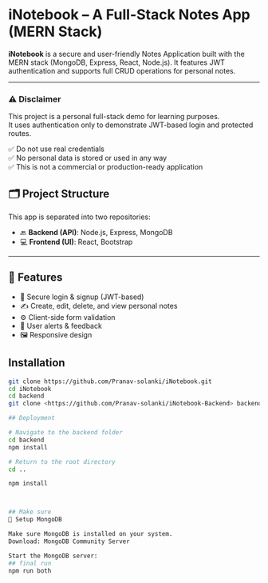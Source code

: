 
# iNotebook – A Full-Stack Notes App (MERN Stack)

**iNotebook** is a secure and user-friendly Notes Application built with the MERN stack (MongoDB, Express, React, Node.js). It features JWT authentication and supports full CRUD operations for personal notes.

---
### ⚠️ Disclaimer

This project is a personal full-stack demo for learning purposes.  
It uses authentication only to demonstrate JWT-based login and protected routes.

✅ Do not use real credentials  
✅ No personal data is stored or used in any way  
✅ This is not a commercial or production-ready application


## 🗂️ Project Structure

This app is separated into two repositories:

- 🔙 **Backend (API)**: Node.js, Express, MongoDB  
- 💻 **Frontend (UI)**: React, Bootstrap

---

## 🚀 Features

- 🔐 Secure login & signup (JWT-based)
- ✍️ Create, edit, delete, and view personal notes
- ⚙️ Client-side form validation
- 🔔 User alerts & feedback
- 🖼️ Responsive design

## Installation

```bash
git clone https://github.com/Pranav-solanki/iNotebook.git
cd iNotebook
cd backend
git clone <https://github.com/Pranav-solanki/iNotebook-Backend> backend

## Deployment

# Navigate to the backend folder
cd backend
npm install

# Return to the root directory
cd ..

npm install



## Make sure
🧩 Setup MongoDB

Make sure MongoDB is installed on your system.
Download: MongoDB Community Server

Start the MongoDB server:
## final run
npm run both
